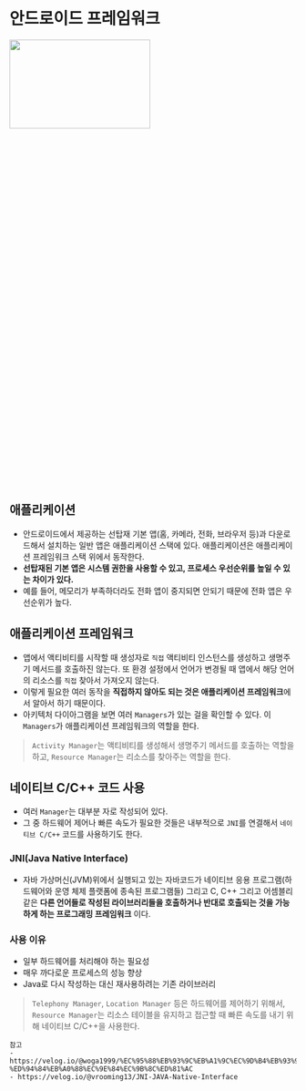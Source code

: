 # 안드로이드 프레임워크
<img src="https://user-images.githubusercontent.com/72978589/205890759-968dde77-b376-46da-8cf9-ae6cbf8718b0.png" width="70%" height="20%">      

## 애플리케이션
- 안드로이드에서 제공하는 선탑재 기본 앱(홈, 카메라, 전화, 브라우저 등)과 다운로드해서 설치하는 일반 앱은 애플리케이션 스택에 있다. 애플리케이션은 애플리케이션 프레임워크 스택 위에서 동작한다.
- **선탑재된 기본 앱은 시스템 권한을 사용할 수 있고, 프로세스 우선순위를 높일 수 있는 차이가 있다.**
- 예를 들어, 메모리가 부족하더라도 전화 앱이 중지되면 안되기 때문에 전화 앱은 우선순위가 높다.

## 애플리케이션 프레임워크
- 앱에서 액티비티를 시작할 때 생성자로 `직접` 액티비티 인스턴스를 생성하고 생명주기 메서드를 호출하진 않는다. 또 환경 설정에서 언어가 변경될 때 앱에서 해당 언어의 리소스를 `직접` 찾아서 가져오지 않는다.
- 이렇게 필요한 여러 동작을 **직접하지 않아도 되는 것은 애플리케이션 프레임워크**에서 알아서 하기 때문이다.
- 아키텍처 다이아그램을 보면 여러 `Managers`가 있는 걸을 확인할 수 있다. 이 `Managers`가 애플리케이션 프레임워크의 역할을 한다.
> `Activity Manager`는 액티비티를 생성해서 생명주기 메서드를 호출하는 역할을 하고, `Resource Manager`는 리소스를 찾아주는 역할을 한다.

## 네이티브 C/C++ 코드 사용
- 여러 `Manager`는 대부분 자로 작성되어 있다.
- 그 중 하드웨어 제어나 빠른 속도가 필요한 것들은 내부적으로 `JNI`를 연결해서 `네이티브 C/C++` 코드를 사용하기도 한다.
### JNI(Java Native Interface)
- 자바 가상머신(JVM)위에서 실행되고 있는 자바코드가 네이티브 응용 프로그램(하드웨어와 운영 체제 플랫폼에 종속된 프로그램들) 그리고 C, C++ 그리고 어셈블리 같은 **다른 언어들로 작성된 라이브러리들을 호출하거나 반대로 호출되는 것을 가능하게 하는 프로그래밍 프레임워크** 이다.
### 사용 이유
- 일부 하드웨어를 처리해야 하는 필요성
- 매우 까다로운 프로세스의 성능 향상
- Java로 다시 작성하는 대신 재사용하려는 기존 라이브러리
> `Telephony Manager`, `Location Manager` 등은 하드웨어를 제어하기 위해서, `Resource Manager`는 리소스 테이블을 유지하고 접근할 때 빠른 속도를 내기 위해 네이티브 C/C++을 사용한다.



```
참고
- https://velog.io/@woga1999/%EC%95%88%EB%93%9C%EB%A1%9C%EC%9D%B4%EB%93%9C-%ED%94%84%EB%A0%88%EC%9E%84%EC%9B%8C%ED%81%AC
- https://velog.io/@vrooming13/JNI-JAVA-Native-Interface
```
